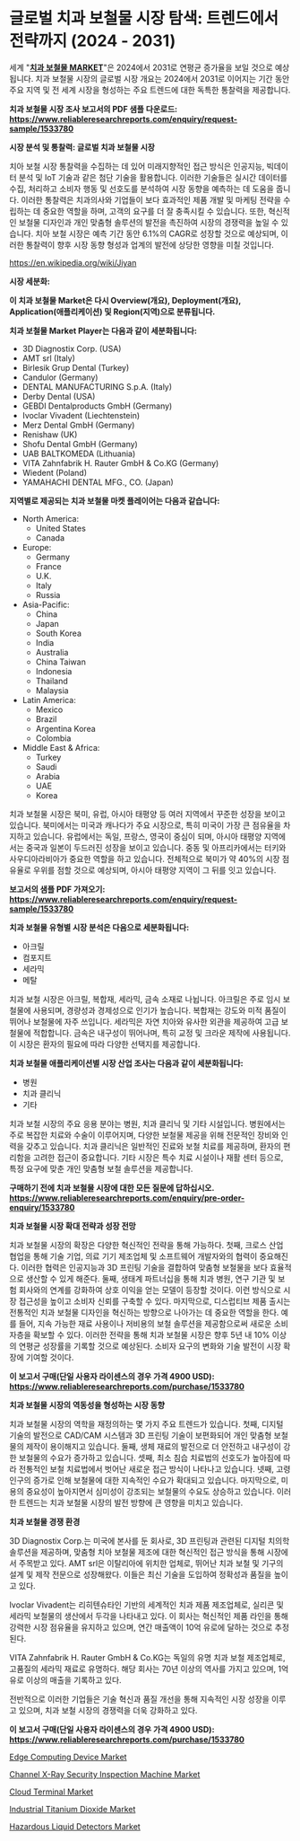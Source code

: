 <p><h1>글로벌 치과 보철물 시장 탐색: 트렌드에서 전략까지 (2024 - 2031)</h1></p><p>세계 "<strong><a href="https://www.reliableresearchreports.com/dental-prostheses-r1533780?utm_campaign=106&utm_medium=8&utm_source=Github&utm_content=ia&utm_term=11102024&utm_id=dental-prostheses">치과 보철물 MARKET</a></strong>"은 2024에서 2031로 연평균 증가율을 보일 것으로 예상됩니다. 치과 보철물 시장의 글로벌 시장 개요는 2024에서 2031로 이어지는 기간 동안 주요 지역 및 전 세계 시장을 형성하는 주요 트렌드에 대한 독특한 통찰력을 제공합니다.</p>
<p><strong>치과 보철물 시장 조사 보고서의 PDF 샘플 다운로드: <a href="https://www.reliableresearchreports.com/enquiry/request-sample/1533780?utm_campaign=106&utm_medium=8&utm_source=Github&utm_content=ia&utm_term=11102024&utm_id=dental-prostheses">https://www.reliableresearchreports.com/enquiry/request-sample/1533780</a></strong></p>
<p><strong>시장 분석 및 통찰력: 글로벌 치과 보철물 시장</strong></p>
<p><p>치아 보철 시장 통찰력을 수집하는 데 있어 미래지향적인 접근 방식은 인공지능, 빅데이터 분석 및 IoT 기술과 같은 첨단 기술을 활용합니다. 이러한 기술들은 실시간 데이터를 수집, 처리하고 소비자 행동 및 선호도를 분석하여 시장 동향을 예측하는 데 도움을 줍니다. 이러한 통찰력은 치과의사와 기업들이 보다 효과적인 제품 개발 및 마케팅 전략을 수립하는 데 중요한 역할을 하며, 고객의 요구를 더 잘 충족시킬 수 있습니다. 또한, 혁신적인 보철물 디자인과 개인 맞춤형 솔루션의 발전을 촉진하여 시장의 경쟁력을 높일 수 있습니다. 치아 보철 시장은 예측 기간 동안 6.1%의 CAGR로 성장할 것으로 예상되며, 이러한 통찰력이 향후 시장 동향 형성과 업계의 발전에 상당한 영향을 미칠 것입니다.</p></p>
<p><a href="%7CAUTHORITHY_DOMAIN_URL%7C?utm_campaign=106&utm_medium=8&utm_source=Github&utm_content=ia&utm_term=11102024&utm_id=dental-prostheses">https://en.wikipedia.org/wiki/Jiyan</a></p>
<p><strong>시장 세분화:</strong></p>
<p><strong>이 치과 보철물 Market은 다시 Overview(개요), Deployment(개요), Application(애플리케이션) 및 Region(지역)으로 분류됩니다.</strong></p>
<p><strong>치과 보철물 Market Player는 다음과 같이 세분화됩니다:</strong></p>
<p><ul><li>3D Diagnostix Corp. (USA)</li><li>AMT srl (Italy)</li><li>Birlesik Grup Dental (Turkey)</li><li>Candulor (Germany)</li><li>DENTAL MANUFACTURING S.p.A. (Italy)</li><li>Derby Dental (USA)</li><li>GEBDI Dentalproducts GmbH (Germany)</li><li>Ivoclar Vivadent (Liechtenstein)</li><li>Merz Dental GmbH (Germany)</li><li>Renishaw (UK)</li><li>Shofu Dental GmbH (Germany)</li><li>UAB BALTKOMEDA (Lithuania)</li><li>VITA Zahnfabrik H. Rauter GmbH & Co.KG (Germany)</li><li>Wiedent (Poland)</li><li>YAMAHACHI DENTAL MFG., CO. (Japan)</li></ul></p>
<p><strong>지역별로 제공되는 치과 보철물 마켓 플레이어는 다음과 같습니다:</strong></p>
<p><ul>
    <li>
        North America:
        <ul>
            <li>United States</li>
            <li>Canada</li>
        </ul>
    </li>
    <li>
        Europe:
        <ul>
            <li>Germany</li>
            <li>France</li>
            <li>U.K.</li>
            <li>Italy</li>
            <li>Russia</li>
        </ul>
    </li>
    <li>
        Asia-Pacific:
        <ul>
            <li>China</li>
            <li>Japan</li>
            <li>South Korea</li>
            <li>India</li>
            <li>Australia</li>
            <li>China Taiwan</li>
            <li>Indonesia</li>
            <li>Thailand</li>
            <li>Malaysia</li>
        </ul>
    </li>
    <li>
        Latin America:
        <ul>
            <li>Mexico</li>
            <li>Brazil</li>
            <li>Argentina Korea</li>
            <li>Colombia</li>
        </ul>
    </li>
    <li>
        Middle East & Africa:
        <ul>
            <li>Turkey</li>
            <li>Saudi</li>
            <li>Arabia</li>
            <li>UAE</li>
            <li>Korea</li>
        </ul>
    </li>
    </ul></p>
<p><p>치과 보철물 시장은 북미, 유럽, 아시아 태평양 등 여러 지역에서 꾸준한 성장을 보이고 있습니다. 북미에서는 미국과 캐나다가 주요 시장으로, 특히 미국이 가장 큰 점유율을 차지하고 있습니다. 유럽에서는 독일, 프랑스, 영국이 중심이 되며, 아시아 태평양 지역에서는 중국과 일본이 두드러진 성장을 보이고 있습니다. 중동 및 아프리카에서는 터키와 사우디아라비아가 중요한 역할을 하고 있습니다. 전체적으로 북미가 약 40%의 시장 점유율로 우위를 점할 것으로 예상되며, 아시아 태평양 지역이 그 뒤를 잇고 있습니다.</p></p>
<p><strong>보고서의 샘플 PDF 가져오기: <a href="https://www.reliableresearchreports.com/enquiry/request-sample/1533780?utm_campaign=106&utm_medium=8&utm_source=Github&utm_content=ia&utm_term=11102024&utm_id=dental-prostheses">https://www.reliableresearchreports.com/enquiry/request-sample/1533780</a></strong></p>
<p><strong>치과 보철물 유형별 시장 분석은 다음으로 세분화됩니다:</strong></p>
<p><ul><li>아크릴</li><li>컴포지트</li><li>세라믹</li><li>메탈</li></ul></p>
<p><p>치과 보철 시장은 아크릴, 복합재, 세라믹, 금속 소재로 나뉩니다. 아크릴은 주로 임시 보철물에 사용되며, 경량성과 경제성으로 인기가 높습니다. 복합재는 강도와 미적 품질이 뛰어나 보철물에 자주 쓰입니다. 세라믹은 자연 치아와 유사한 외관을 제공하여 고급 보철물에 적합합니다. 금속은 내구성이 뛰어나며, 특히 교정 및 크라운 제작에 사용됩니다. 이 시장은 환자의 필요에 따라 다양한 선택지를 제공합니다.</p></p>
<p><strong>치과 보철물 애플리케이션별 시장 산업 조사는 다음과 같이 세분화됩니다:</strong></p>
<p><ul><li>병원</li><li>치과 클리닉</li><li>기타</li></ul></p>
<p><p>치과 보철 시장의 주요 응용 분야는 병원, 치과 클리닉 및 기타 시설입니다. 병원에서는 주로 복잡한 치료와 수술이 이루어지며, 다양한 보철물 제공을 위해 전문적인 장비와 인력을 갖추고 있습니다. 치과 클리닉은 일반적인 진료와 보철 치료를 제공하며, 환자의 편리함을 고려한 접근이 중요합니다. 기타 시장은 특수 치료 시설이나 재활 센터 등으로, 특정 요구에 맞춘 개인 맞춤형 보철 솔루션을 제공합니다.</p></p>
<p><strong>구매하기 전에 치과 보철물 시장에 대한 모든 질문에 답하십시오. <a href="https://www.reliableresearchreports.com/enquiry/pre-order-enquiry/1533780?utm_campaign=106&utm_medium=8&utm_source=Github&utm_content=ia&utm_term=11102024&utm_id=dental-prostheses">https://www.reliableresearchreports.com/enquiry/pre-order-enquiry/1533780</a></strong></p>
<p><strong>치과 보철물 시장 확대 전략과 성장 전망</strong></p>
<p><p>치과 보철물 시장의 확장은 다양한 혁신적인 전략을 통해 가능하다. 첫째, 크로스 산업 협업을 통해 기술 기업, 의료 기기 제조업체 및 소프트웨어 개발자와의 협력이 중요해진다. 이러한 협력은 인공지능과 3D 프린팅 기술을 결합하여 맞춤형 보철물을 보다 효율적으로 생산할 수 있게 해준다. 둘째, 생태계 파트너십을 통해 치과 병원, 연구 기관 및 보험 회사와의 연계를 강화하여 상호 이익을 얻는 모델이 등장할 것이다. 이런 방식으로 시장 접근성을 높이고 소비자 신뢰를 구축할 수 있다. 마지막으로, 디스럽티브 제품 출시는 전통적인 치과 보철물 디자인을 혁신하는 방향으로 나아가는 데 중요한 역할을 한다. 예를 들어, 지속 가능한 재료 사용이나 저비용의 보철 솔루션을 제공함으로써 새로운 소비자층을 확보할 수 있다. 이러한 전략을 통해 치과 보철물 시장은 향후 5년 내 10% 이상의 연평균 성장률을 기록할 것으로 예상된다. 소비자 요구의 변화와 기술 발전이 시장 확장에 기여할 것이다.</p></p>
<p><strong>이 보고서 구매(단일 사용자 라이센스의 경우 가격 4900 USD): <a href="https://www.reliableresearchreports.com/purchase/1533780?utm_campaign=106&utm_medium=8&utm_source=Github&utm_content=ia&utm_term=11102024&utm_id=dental-prostheses">https://www.reliableresearchreports.com/purchase/1533780</a></strong></p>
<p><strong>치과 보철물 시장의 역동성을 형성하는 시장 동향</strong></p>
<p><p>치과 보철물 시장의 역학을 재정의하는 몇 가지 주요 트렌드가 있습니다. 첫째, 디지털 기술의 발전으로 CAD/CAM 시스템과 3D 프린팅 기술이 보편화되어 개인 맞춤형 보철물의 제작이 용이해지고 있습니다. 둘째, 생체 재료의 발전으로 더 안전하고 내구성이 강한 보철물의 수요가 증가하고 있습니다. 셋째, 최소 침습 치료법의 선호도가 높아짐에 따라 전통적인 보철 치료법에서 벗어난 새로운 접근 방식이 나타나고 있습니다. 넷째, 고령 인구의 증가로 인해 보철물에 대한 지속적인 수요가 확대되고 있습니다. 마지막으로, 미용의 중요성이 높아지면서 심미성이 강조되는 보철물의 수요도 상승하고 있습니다. 이러한 트렌드는 치과 보철물 시장의 발전 방향에 큰 영향을 미치고 있습니다.</p></p>
<p><strong>치과 보철물 경쟁 환경</strong></p>
<p><p>3D Diagnostix Corp.는 미국에 본사를 둔 회사로, 3D 프린팅과 관련된 디지털 치의학 솔루션을 제공하며, 맞춤형 치아 보철물 제조에 대한 혁신적인 접근 방식을 통해 시장에서 주목받고 있다. AMT srl은 이탈리아에 위치한 업체로, 뛰어난 치과 보철 및 기구의 설계 및 제작 전문으로 성장해왔다. 이들은 최신 기술을 도입하여 정확성과 품질을 높이고 있다.</p><p>Ivoclar Vivadent는 리히텐슈타인 기반의 세계적인 치과 제품 제조업체로, 실리콘 및 세라믹 보철물의 생산에서 두각을 나타내고 있다. 이 회사는 혁신적인 제품 라인을 통해 강력한 시장 점유율을 유지하고 있으며, 연간 매출액이 10억 유로에 달하는 것으로 추정된다.</p><p>VITA Zahnfabrik H. Rauter GmbH & Co.KG는 독일의 유명 치과 보철 제조업체로, 고품질의 세라믹 재료로 유명하다. 해당 회사는 70년 이상의 역사를 가지고 있으며, 1억 유로 이상의 매출을 기록하고 있다.</p><p>전반적으로 이러한 기업들은 기술 혁신과 품질 개선을 통해 지속적인 시장 성장을 이루고 있으며, 치과 보철 시장의 경쟁력을 더욱 강화하고 있다.</p></p>
<p><strong>이 보고서 구매(단일 사용자 라이센스의 경우 가격 4900 USD): <a href="https://www.reliableresearchreports.com/purchase/1533780?utm_campaign=106&utm_medium=8&utm_source=Github&utm_content=ia&utm_term=11102024&utm_id=dental-prostheses">https://www.reliableresearchreports.com/purchase/1533780</a></strong></p>
<p><p><a href="https://issuu.com/reportprime-2/docs/edge-computing-device-market-size-2_155ae7f5877574?utm_campaign=106&utm_medium=8&utm_source=Github&utm_content=ia&utm_term=11102024&utm_id=dental-prostheses">Edge Computing Device Market</a></p><p><a href="https://www.linkedin.com/pulse/exploring-channel-x-ray-security-inspection-machine-market-sewif?utm_campaign=106&utm_medium=8&utm_source=Github&utm_content=ia&utm_term=11102024&utm_id=dental-prostheses">Channel X-Ray Security Inspection Machine Market</a></p><p><a href="https://issuu.com/reportprime-2/docs/cloud-terminal-market-size-2030.ppt_435fba0adb3163?utm_campaign=106&utm_medium=8&utm_source=Github&utm_content=ia&utm_term=11102024&utm_id=dental-prostheses">Cloud Terminal Market</a></p><p><a href="https://www.linkedin.com/pulse/global-industrial-titanium-dioxide-industry-analysis-report-ed1ff?utm_campaign=106&utm_medium=8&utm_source=Github&utm_content=ia&utm_term=11102024&utm_id=dental-prostheses">Industrial Titanium Dioxide Market</a></p><p><a href="https://www.linkedin.com/pulse/hazardous-liquid-detectors-market-consolidation-impact-p7i7f?utm_campaign=106&utm_medium=8&utm_source=Github&utm_content=ia&utm_term=11102024&utm_id=dental-prostheses">Hazardous Liquid Detectors Market</a></p></p>